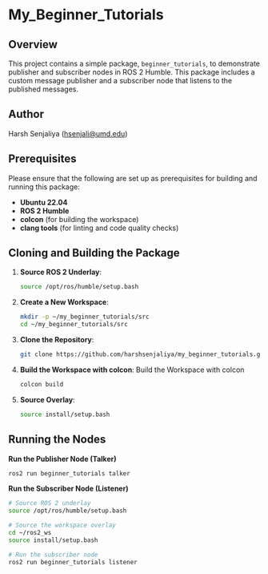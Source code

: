 # My_Beginner_Tutorials

## Overview
This project contains a simple package, `beginner_tutorials`, to demonstrate publisher and subscriber nodes in ROS 2 Humble. This package includes a custom message publisher and a subscriber node that listens to the published messages.



## Author
Harsh Senjaliya (hsenjali@umd.edu)

## Prerequisites
Please ensure that the following are set up as prerequisites for building and running this package:

- **Ubuntu 22.04**
- **ROS 2 Humble**
- **colcon** (for building the workspace)
- **clang tools** (for linting and code quality checks)

## Cloning and Building the Package

1. **Source ROS 2 Underlay**:
   ```bash
   source /opt/ros/humble/setup.bash
   ```

2. **Create a New Workspace**:
    ```bash
    mkdir -p ~/my_beginner_tutorials/src
    cd ~/my_beginner_tutorials/src
    ```
3. **Clone the Repository**:
   ```bash
   git clone https://github.com/harshsenjaliya/my_beginner_tutorials.git
   ```
4. **Build the Workspace with colcon**:
   Build the Workspace with colcon
   ```bash
   colcon build
   ```
5. **Source Overlay**:
   ```bash
   source install/setup.bash
   ```
## Running the Nodes
**Run the Publisher Node (Talker)**
```bash
ros2 run beginner_tutorials talker
```
**Run the Subscriber Node (Listener)**
```bash
# Source ROS 2 underlay
source /opt/ros/humble/setup.bash

# Source the workspace overlay
cd ~/ros2_ws
source install/setup.bash

# Run the subscriber node
ros2 run beginner_tutorials listener
```


